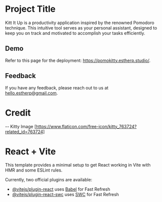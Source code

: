 # Project Title

Kitt It Up is a productivity application inspired by the renowned Pomodoro technique. This intuitive tool serves as your personal assistant, designed to keep you on track and motivated to accomplish your tasks efficiently.

## Demo

Refer to this page for the deployment: https://pomokitty.estherp.studio/.

## Feedback

If you have any feedback, please reach out to us at hello.estherp@gmail.com.

# Credit

-- Kitty Image [https://www.flaticon.com/free-icon/kitty_763724?related_id=763724]

# React + Vite

This template provides a minimal setup to get React working in Vite with HMR and some ESLint rules.

Currently, two official plugins are available:

- [@vitejs/plugin-react](https://github.com/vitejs/vite-plugin-react/blob/main/packages/plugin-react/README.md) uses [Babel](https://babeljs.io/) for Fast Refresh
- [@vitejs/plugin-react-swc](https://github.com/vitejs/vite-plugin-react-swc) uses [SWC](https://swc.rs/) for Fast Refresh
